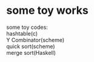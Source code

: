 # some toy works
some toy codes:  
 hashtable(c)  
 Y Combinator(scheme)  
 quick sort(scheme)  
 merge sort(Haskell)
